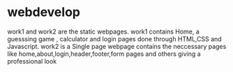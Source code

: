 # webdevelop
work1 and work2 are the static webpages.
work1 contains Home, a guesssing game , calculator and login pages done through HTML,CSS and Javascript.
work2 is a Single page webpage contains the neccessary pages like home,about,login,header,footer,form pages and others giving a professional look
